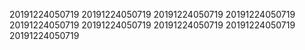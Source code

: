 20191224050719
20191224050719
20191224050719
20191224050719
20191224050719
20191224050719
20191224050719
20191224050719
20191224050719
